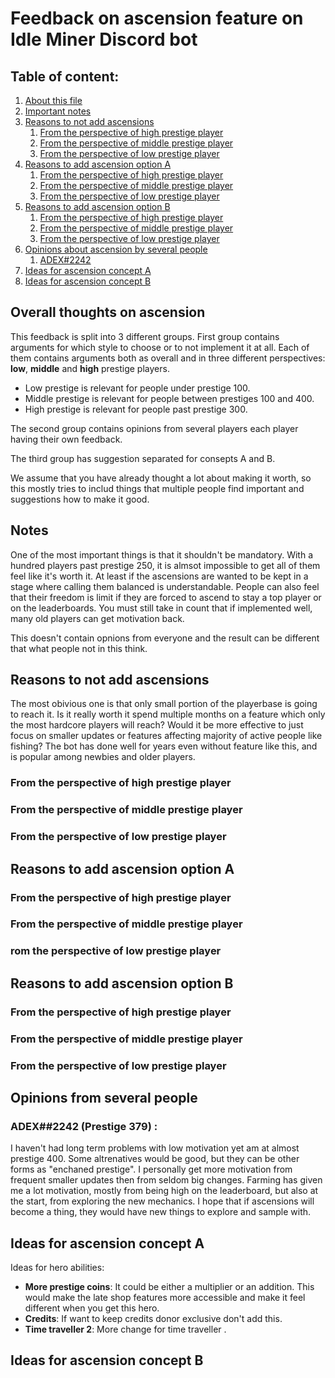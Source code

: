 # Feedback on ascension feature on Idle Miner Discord bot

## Table of content:

1. [About this file](#about)
1. [Important notes](#notes)
1. [Reasons to not add ascensions](#no-implement)
    1. [From the perspective of high prestige player](#no-implement-high)
    1. [From the perspective of middle prestige player](#no-implement-middle)
    1. [From the perspective of low prestige player](#no-implement-low)
1. [Reasons to add ascension option A](#option-a)
    1. [From the perspective of high prestige player](#option-a-high)
    1. [From the perspective of middle prestige player](#option-a-middle)
    1. [From the perspective of low prestige player](#option-a-low)
1. [Reasons to add ascension option B](#option-b)
    1. [From the perspective of high prestige player](#option-b-high)
    1. [From the perspective of middle prestige player](#option-b-middle)
    1. [From the perspective of low prestige player](#option-b-low)
1. [Opinions about ascension by several people](#opinion)
    1. [ADEX#2242](#opinion-adex)
1. [Ideas for ascension concept A](#ideas-a)
1. [Ideas for ascension concept B](#ideas-b)

## Overall thoughts on ascension <a name="about"></a>

This feedback is split into 3 different groups.
First group contains arguments for which style to choose or to not implement it at all. Each of them contains arguments both as overall and in three different perspectives: **low**, **middle** and **high** prestige players.
- Low prestige is relevant for people under prestige 100.
- Middle prestige is relevant for people between prestiges 100 and 400.
- High prestige is relevant for people past prestige 300.

The second group contains opinions from several players each player having their own feedback.

The third group has suggestion separated for consepts A and B.

We assume that you have already thought a lot about making it worth, so this mostly tries to includ things that multiple people find important and suggestions how to make it good.


## Notes<a name="notes"></a>

One of the most important things is that it shouldn't be mandatory. With a hundred players past prestige 250, it is almsot impossible to get all of them feel like it's worth it. At least if the ascensions are wanted to be kept in a stage where calling them balanced is understandable.
People can also feel that their freedom is limit if they are forced to ascend to stay a top player or on the leaderboards.
You must still take in count that if implemented well, many old players can get motivation back.

This doesn't contain opnions from everyone and the result can be different that what people not in this think.

## Reasons to not add ascensions <a name="no-implement"></a>

The most obivious one is that only small portion of the playerbase is going to reach it. Is it really worth it spend multiple months on a feature which only the most hardcore players will reach? Would it be more effective to just focus on smaller updates or features affecting majority of active people like fishing?
The bot has done well for years even without feature like this, and is popular among newbies and older players.

### From the perspective of high prestige player <a name="no-implement-high"></a>

### From the perspective of middle prestige player <a name="no-implement-middle"></a>

### From the perspective of low prestige player <a name="no-implement-low"></a>


## Reasons to add ascension option A <a name="option-a"></a>

### From the perspective of high prestige player <a name="option-a-high"></a>

### From the perspective of middle prestige player <a name="option-a-middle"></a>

### rom the perspective of low prestige player <a name="option-a-low"></a>


## Reasons to add ascension option B <a name="option-b"></a>

### From the perspective of high prestige player <a name="option-b-high"></a>
    
### From the perspective of middle prestige player <a name="option-b-middle"></a>
    
### From the perspective of low prestige player <a name="option-b-low"></a>


## Opinions from several people <a name="opinion"></a>

### ADEX##2242 (Prestige 379) <a name="opinion-adex"></a>:
I haven't had long term problems with low motivation yet am at almost prestige 400. Some altrenatives would be good, but they can be other forms as "enchaned prestige".
I personally get more motivation from frequent smaller updates then from seldom big changes. Farming has given me a lot motivation, mostly from being high on the leaderboard, but also at the start, from exploring the new mechanics.
I hope that if ascensions will become a thing, they would have new things to explore and sample with.



## Ideas for ascension concept A <a name="ideas-a"></a>

Ideas for hero abilities:
- **More prestige coins**: It could be either a multiplier or an addition. This would make the late shop features more accessible and make it feel different when you get this hero.
- **Credits**: If want to keep credits donor exclusive don't add this.
- **Time traveller 2**: More change for time traveller .

## Ideas for ascension concept B <a name="ideas-b"></a>
